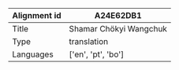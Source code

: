 |Alignment id | A24E62DB1
| --- | --- 
|Title | Shamar Chökyi Wangchuk 
|Type | translation
|Languages | ['en', 'pt', 'bo']